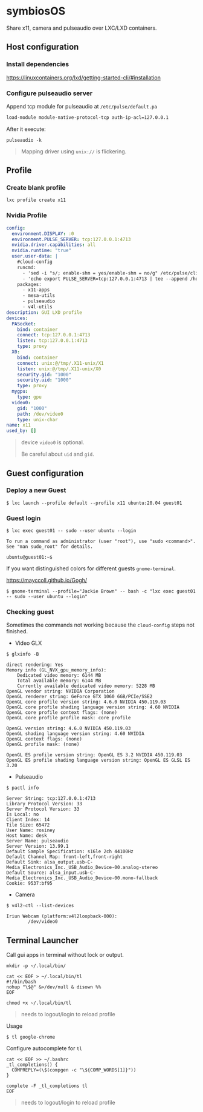 # symbiosOS

Share x11, camera and pulseaudio over LXC/LXD containers.

## Host configuration

### Install dependencies

https://linuxcontainers.org/lxd/getting-started-cli/#installation

### Configure pulseaudio server

Append tcp module for pulseaudio at `/etc/pulse/default.pa`

```txt
load-module module-native-protocol-tcp auth-ip-acl=127.0.0.1
```

After it execute:

```shell
pulseaudio -k
```

> Mapping driver using `unix://` is flickering.

## Profile

### Create blank profile

```shell
lxc profile create x11
```

### Nvidia Profile

```yaml
config:
  environment.DISPLAY: :0
  environment.PULSE_SERVER: tcp:127.0.0.1:4713
  nvidia.driver.capabilities: all
  nvidia.runtime: "true"
  user.user-data: |
    #cloud-config
    runcmd:
      - 'sed -i "s/; enable-shm = yes/enable-shm = no/g" /etc/pulse/client.conf'
      - 'echo export PULSE_SERVER=tcp:127.0.0.1:4713 | tee --append /home/ubuntu/.profile'
    packages:
      - x11-apps
      - mesa-utils
      - pulseaudio
      - v4l-utils
description: GUI LXD profile
devices:
  PASocket:
    bind: container
    connect: tcp:127.0.0.1:4713
    listen: tcp:127.0.0.1:4713
    type: proxy
  X0:
    bind: container
    connect: unix:@/tmp/.X11-unix/X1
    listen: unix:@/tmp/.X11-unix/X0
    security.gid: "1000"
    security.uid: "1000"
    type: proxy
  mygpu:
    type: gpu
  video0:
    gid: "1000"
    path: /dev/video0
    type: unix-char
name: x11
used_by: []
```

> device `video0` is optional.
>
> Be careful about `uid` and `gid`.

## Guest configuration

### Deploy a new Guest

```shell
$ lxc launch --profile default --profile x11 ubuntu:20.04 guest01
```

### Guest login

```shell
$ lxc exec guest01 -- sudo --user ubuntu --login

To run a command as administrator (user "root"), use "sudo <command>".
See "man sudo_root" for details.

ubuntu@guest01:~$
```

If you want distinguished colors for different guests `gnome-terminal`.

https://mayccoll.github.io/Gogh/

```shell
$ gnome-terminal --profile="Jackie Brown" -- bash -c "lxc exec guest01 -- sudo --user ubuntu --login"
```

### Checking guest

Sometimes the commands not working because the `cloud-config` steps not finished.

- Video GLX

```shell
$ glxinfo -B

direct rendering: Yes
Memory info (GL_NVX_gpu_memory_info):
    Dedicated video memory: 6144 MB
    Total available memory: 6144 MB
    Currently available dedicated video memory: 5228 MB
OpenGL vendor string: NVIDIA Corporation
OpenGL renderer string: GeForce GTX 1060 6GB/PCIe/SSE2
OpenGL core profile version string: 4.6.0 NVIDIA 450.119.03
OpenGL core profile shading language version string: 4.60 NVIDIA
OpenGL core profile context flags: (none)
OpenGL core profile profile mask: core profile

OpenGL version string: 4.6.0 NVIDIA 450.119.03
OpenGL shading language version string: 4.60 NVIDIA
OpenGL context flags: (none)
OpenGL profile mask: (none)

OpenGL ES profile version string: OpenGL ES 3.2 NVIDIA 450.119.03
OpenGL ES profile shading language version string: OpenGL ES GLSL ES 3.20
```

- Pulseaudio

```shell
$ pactl info

Server String: tcp:127.0.0.1:4713
Library Protocol Version: 33
Server Protocol Version: 33
Is Local: no
Client Index: 14
Tile Size: 65472
User Name: rosiney
Host Name: desk
Server Name: pulseaudio
Server Version: 13.99.1
Default Sample Specification: s16le 2ch 44100Hz
Default Channel Map: front-left,front-right
Default Sink: alsa_output.usb-C-Media_Electronics_Inc._USB_Audio_Device-00.analog-stereo
Default Source: alsa_input.usb-C-Media_Electronics_Inc._USB_Audio_Device-00.mono-fallback
Cookie: 9537:bf95
```

- Camera

```shell
$ v4l2-ctl --list-devices

Iriun Webcam (platform:v4l2loopback-000):
        /dev/video0
```

## Terminal Launcher

Call gui apps in terminal without lock or output.

```shell
mkdir -p ~/.local/bin/

cat << EOF > ~/.local/bin/tl
#!/bin/bash
nohup "\$@" &>/dev/null & disown %%
EOF

chmod +x ~/.local/bin/tl
```

> needs to logout/login to reload profile

Usage

```shell
$ tl google-chrome
```

Configure autocomplete for `tl`

```shell
cat << EOF >> ~/.bashrc
_tl_completions() {
  COMPREPLY=(\$(compgen -c "\${COMP_WORDS[1]}"))
}

complete -F _tl_completions tl
EOF
```

> needs to logout/login to reload profile